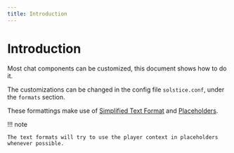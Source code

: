 ```yaml
---
title: Introduction
---
```


# Introduction

Most chat components can be customized, this document shows how to do it.

The customizations can be changed in the config file `solstice.conf`, under the `formats` section.

These formattings make use of [Simplified Text Format](https://placeholders.pb4.eu/user/text-format/) and [Placeholders](https://placeholders.pb4.eu/user/default-placeholders/).

!!! note

    The text formats will try to use the player context in placeholders whenever possible.
